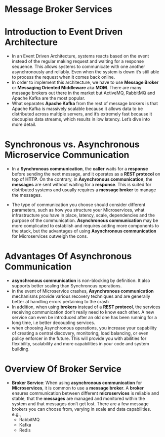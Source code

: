 # Message Broker Services

# Introduction to Event Driven Architecture

- In an Event Driven Architecture, systems reacts based on the event instead of the regular making request and waiting for a response sequence. This allows systems to communicate with one another asynchronously and reliably. Even when the system is down it’s still able to process the request when it comes back online.
- In order to implement this architecture, we have to use **Message Broker** or **Messaging Oriented Middleware** aka **MOM**. There are many message brokers out there in the market but ActiveMQ, RabbitMQ and Apache Kafka are the most popular.
- What separates **Apache Kafka** from the rest of message brokers is that Apache Kafka is massively scalable because it allows data to be distributed across multiple servers, and it’s extremely fast because it decouples data streams, which results in low latency. Let’s dive into more detail.

# Synchronous vs. Asynchronous Microservice Communication

- In a **Synchronous communication**, the **caller** waits for a **response** before sending the next message, and it operates as a **REST protocol** on top of **HTTP**. On the contrary, in **Asynchronous communication**, the **messages** are sent without waiting for a **response**. This is suited for distributed systems and usually requires a **message broker** to manage the messages.

- The type of communication you choose should consider different parameters, such as how you structure your Microservices, what infrastructure you have in place, latency, scale, dependencies and the purpose of the communication. **Asynchronous communication** may be more complicated to establish and requires adding more components to the stack, but the advantages of using **Asynchronous communication** for Microservices outweigh the cons.

# Advantages Of Asynchronous Communication

- **asynchronous communication** is non-blocking by definition. It also supports better scaling than Synchronous operations.
- in the event of Microservice crashes, **Asynchronous communication** mechanisms provide various recovery techniques and are generally better at handling errors pertaining to the crash
- In addition, when using **brokers** instead of a **REST protocol**, the services receiving communication don’t really need to know each other. A new service can even be introduced after an old one has been running for a long time, i.e better decoupling services.
- when choosing Asynchronous operations, you increase your capability of creating a central discovery, monitoring, load balancing, or even policy enforcer in the future. This will provide you with abilities for flexibility, scalability and more capabilities in your code and system building.

# Overview Of Broker Service

- **Broker Service**: When using **asynchronous communication** for **Microservices**, it is common to use a **message broker**. A **broker** ensures communication between different **microservices** is reliable and stable, that the **messages** are managed and monitored within the system and that messages don’t get lost. There are a few message brokers you can choose from, varying in scale and data capabilities. e.g.,
  - RabbitMQ
  - Kafka
  - Redis
